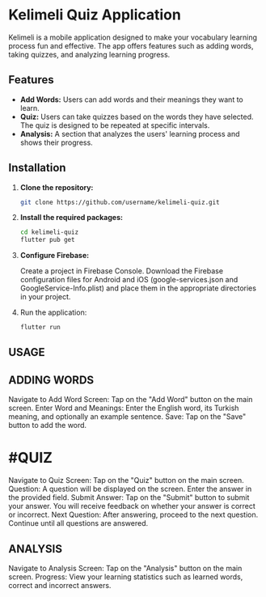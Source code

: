 # Kelimeli Quiz Application

Kelimeli is a mobile application designed to make your vocabulary learning process fun and effective. The app offers features such as adding words, taking quizzes, and analyzing learning progress.

## Features

- **Add Words:** Users can add words and their meanings they want to learn.
- **Quiz:** Users can take quizzes based on the words they have selected. The quiz is designed to be repeated at specific intervals.
- **Analysis:** A section that analyzes the users' learning process and shows their progress.

## Installation

1. **Clone the repository:**
   ```bash
   git clone https://github.com/username/kelimeli-quiz.git
   
2. **Install the required packages:**
   ```bash
   cd kelimeli-quiz
   flutter pub get

3. **Configure Firebase:**
   
    Create a project in Firebase Console.
    Download the Firebase configuration files for Android and iOS (google-services.json and GoogleService-Info.plist) and place them in the appropriate directories in your project.

4. Run the application:
   ```bash
   flutter run


## USAGE
## ADDING WORDS
Navigate to Add Word Screen: Tap on the "Add Word" button on the main screen.
Enter Word and Meanings: Enter the English word, its Turkish meaning, and optionally an example sentence.
Save: Tap on the "Save" button to add the word.
# #QUIZ
Navigate to Quiz Screen: Tap on the "Quiz" button on the main screen.
Question: A question will be displayed on the screen. Enter the answer in the provided field.
Submit Answer: Tap on the "Submit" button to submit your answer. You will receive feedback on whether your answer is correct or incorrect.
Next Question: After answering, proceed to the next question. Continue until all questions are answered.
## ANALYSIS
Navigate to Analysis Screen: Tap on the "Analysis" button on the main screen.
Progress: View your learning statistics such as learned words, correct and incorrect answers.